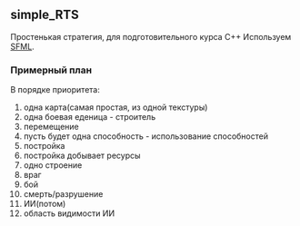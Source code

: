 ## simple_RTS
Простенькая стратегия, для подготовительного курса С++
Используем [SFML](https://www.sfml-dev.org/).

### Примерный план
В порядке приоритета:
1. одна карта(самая простая, из одной текстуры)
2. одна боевая еденица - строитель
3. перемещение
4. пусть будет одна способность - использование способностей
5. постройка
6. постройка добывает ресурсы
7. одно строение
8. враг
9. бой
10. смерть/разрушение
11. ИИ(потом)
12. область видимости ИИ
